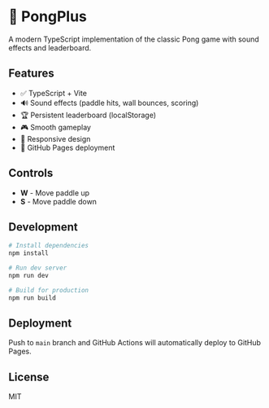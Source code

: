# 🏓 PongPlus

A modern TypeScript implementation of the classic Pong game with sound effects and leaderboard.

## Features

- ✅ TypeScript + Vite
- 🔊 Sound effects (paddle hits, wall bounces, scoring)
- 🏆 Persistent leaderboard (localStorage)
- 🎮 Smooth gameplay
- 📱 Responsive design
- 🚀 GitHub Pages deployment

## Controls

- **W** - Move paddle up
- **S** - Move paddle down

## Development

```bash
# Install dependencies
npm install

# Run dev server
npm run dev

# Build for production
npm run build
```

## Deployment

Push to `main` branch and GitHub Actions will automatically deploy to GitHub Pages.

## License

MIT